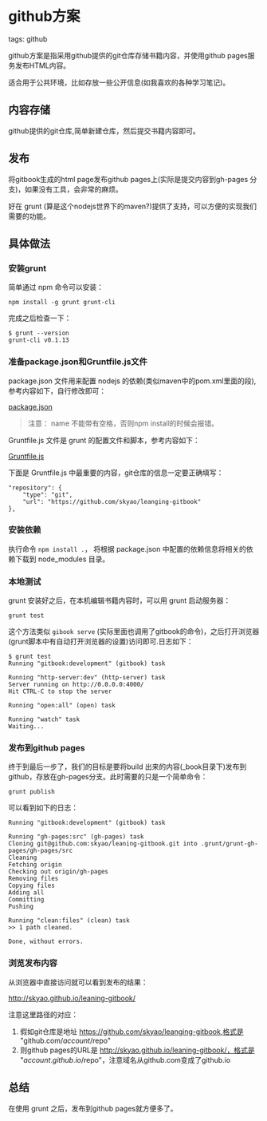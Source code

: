 # github方案

tags: github

github方案是指采用github提供的git仓库存储书籍内容，并使用github pages服务发布HTML内容。

适合用于公共环境，比如存放一些公开信息(如我喜欢的各种学习笔记)。

## 内容存储

github提供的git仓库,简单新建仓库，然后提交书籍内容即可。

## 发布

将gitbook生成的html page发布github pages上(实际是提交内容到gh-pages 分支)，如果没有工具，会非常的麻烦。

好在 grunt (算是这个nodejs世界下的maven?)提供了支持，可以方便的实现我们需要的功能。

## 具体做法

### 安装grunt

简单通过 npm 命令可以安装：

	npm install -g grunt grunt-cli

完成之后检查一下：

    $ grunt --version
    grunt-cli v0.1.13

### 准备package.json和Gruntfile.js文件

package.json 文件用来配置 nodejs 的依赖(类似maven中的pom.xml里面的<dependencies/>段), 参考内容如下，自行修改即可：

[package.json](images/package.json)

> 注意： name 不能带有空格，否则npm install的时候会报错。

Gruntfile.js 文件是 grunt 的配置文件和脚本，参考内容如下：

[Gruntfile.js](images/Gruntfile.js)

下面是 Gruntfile.js 中最重要的内容，git仓库的信息一定要正确填写：

    "repository": {
        "type": "git",
        "url": "https://github.com/skyao/leanging-gitbook"
    },

### 安装依赖

执行命令 `npm install .`， 将根据 package.json 中配置的依赖信息将相关的依赖下载到 node_modules 目录。

### 本地测试

grunt 安装好之后，在本机编辑书籍内容时，可以用 grunt 启动服务器：

	grunt test

这个方法类似 `gibook serve` (实际里面也调用了gitbook的命令)，之后打开浏览器(grunt脚本中有自动打开浏览器的设置)访问即可.日志如下：

    $ grunt test
    Running "gitbook:development" (gitbook) task

    Running "http-server:dev" (http-server) task
    Server running on http://0.0.0.0:4000/
    Hit CTRL-C to stop the server

    Running "open:all" (open) task

    Running "watch" task
    Waiting...

### 发布到github pages

终于到最后一步了，我们的目标是要将build 出来的内容(_book目录下)发布到github，存放在gh-pages分支。此时需要的只是一个简单命令：

	grunt publish

可以看到如下的日志：

    Running "gitbook:development" (gitbook) task

    Running "gh-pages:src" (gh-pages) task
    Cloning git@github.com:skyao/leaning-gitbook.git into .grunt/grunt-gh-pages/gh-pages/src
    Cleaning
    Fetching origin
    Checking out origin/gh-pages
    Removing files
    Copying files
    Adding all
    Committing
    Pushing

    Running "clean:files" (clean) task
    >> 1 path cleaned.

    Done, without errors.

### 浏览发布内容

从浏览器中直接访问就可以看到发布的结果：

http://skyao.github.io/leaning-gitbook/

注意这里路径的对应：

1. 假如git仓库是地址 https://github.com/skyao/leanging-gitbook,格式是 "github.com/$account/$repo"
2. 则github pages的URL是 http://skyao.github.io/leaning-gitbook/，格式是 "$account.github.io/$repo"，注意域名从github.com变成了github.io

## 总结

在使用 grunt 之后，发布到github pages就方便多了。

